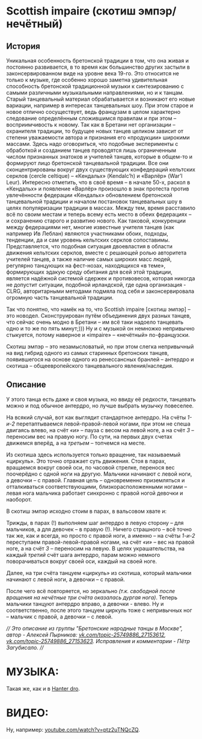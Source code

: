 Scottish impaire (скотиш эмпэр/нечётный)
============

## История
Уникальная особенность бретонской традиции в том, что она живая и постоянно развивается, в то время как большинство других застыли в законсервированном виде на уровне века 19-го. Это относится не только к музыке, где особенно хорошо заметна удивительная способность бретонской традиционной музыки к синтезированию с самыми различными музыкальными направлениями, но и к танцам. Старый танцевальный материал обрабатывается и возникают его новые вариации, например в интересах танцевальных шоу. При этом старое и новое отлично сосуществует, ведь французам в целом характерно следование определённым сложившимся правилам и при этом – восприимчивость к новому. Так как в Бретани нет организации – охранителя традиции, то будущее новых танцев целиком зависит от степени уважаемости автора и признания его «продукции» широкими массами. Здесь надо оговориться, что подобные эксперименты с обработкой и созданием танцев проводятся лишь ограниченным числом признанных знатоков и учителей танцев, которые в общем-то и формируют лицо бретонской танцевальной традиции. Все они сконцентрированы вокруг двух существующих конфедераций кельтских серклов (cercle celtique) – «Кендальх» (Kendalc’h) и «Варлёр» (War’l Leur). Интересно отметить, что в своё время – в начале 50-х, раскол в «Кендальх» и появление «Варлёр» произошло в знак протеста против увлечённости федерации «Кендальх» обновлением бретонской танцевальной традиции и началом постановок танцевальных шоу в целях популяризации традиции в массах. Между тем, время расставило всё по своим местам и теперь всему есть место в обеих федерациях – и сохранению старого и развитию нового. Как таковой, конкуренции между федерациями нет, многие известные учителя танцев (как например Ив Леблан) являются участниками обоих, подходы, тенденции, да и сам уровень кельтских серклов сопоставимы. Представляется, что подобная ситуация двоевластия в области движения кельтских серклов, вместе с решающей ролью авторитета учителей танцев, а также наличие самых широких масс людей, регулярно танцующих на фест-нозах, находящихся «в теме», формирующих эдакую среду обитания для всей этой традиции, является надёжной системой сдержек и противовесов, которая никогда не допустит ситуации, подобной ирландской, где одна организация - CLRG, авторитарными методами подмяла под себя и законсервировала огромную часть танцевальной традиции. 

Так что понятно, что намёк на то, что Scottish impaire [скотиш эмпэр] – это новодел. Сконструирован путём объединения двух разных танцев, что сейчас очень модно в Бретани – им всё таки надоело танцевать одно и то же по пять минут;))) Ну и с музыкой он немножко непривычно стыкуется, потому наверное и «impaire» – «нечётный» по-французски. 

Скотиш эмпэр – это незамысловатый, но при этом слегка непривычный на вид гибрид одного из самых старинных бретонских танцев, появившегося на основе одного из ренессансных бранлей – антердро и скотиша – общеевропейского танцевального явления/наследия.

## Описание
У этого танца есть даже и своя музыка, но ввиду её редкости, танцевать можно и под обычное антердро, но лучше выбрать музычку повеселее. 

На всякий случай, вот как выглядит стандартное антердро. На счёты _1-и-2_ перетаптываемся левой-правой-левой ногами, при этом не спеша двигаясь влево, на счёт _«и»_ – пауза с весом на левой ноге, а на счёт _3_ – переносим вес на правую ногу. По сути, на первых двух счетах движемся вперёд, а на _третьем_ – топчемся на месте. 

Из скотиша здесь используется только вращение, так называемый «циркуль». Это точно отражает суть движения. Стоя в парах, вращаемся вокруг своей оси, по часовой стрелке, перенося вес поочерёдно с одной ноги на другую. Мальчики начинают с левой ноги, а девочки – с правой. Главная цель – одновременно приземляться и отталкиваться соответствующими, близкорасположенными ногами – левая нога мальчика работает синхронно с правой ногой девочки и наоборот.

В скотиш эмпэр исходно стоим в парах, в вальсовом хвате и:

Трижды, в парах (!) выполняем шаг антердро в левую сторону – для мальчиков, а для девочек – в правую (!). Ничего страшного – всё точно так же, как и всегда, но просто с правой ноги, а именно – на счёты _1-и-2_ переступаем правой-левой-правой ногами, на счёт _«и»_ – вес на правой ноге, а на счёт _3_ – переносим на левую. В целях украшательства, на каждый _третий_ счёт шага антердро, парам можно немного поворачиваться вокруг своей оси, каждый на своей ноге.

Далее, на три счёта танцуем «циркуль» из скотиша, который мальчики начинают с левой ноги, а девочки – с правой.

После чего всё повторяется, но зеркально _(т.к. свободной после вращения на нечётные три счёта оказалась дургая нога)_. Теперь мальчики танцуют антердро вправо, а девочки - влево. Ну и соответственно, после этого танцуем циркуль тоже с непривычных ног – мальчик с правой, а девочки – с левой.

_// Это описание из группы "Бретонские народные танцы в Москве", автор - Алексей Пырников: [vk.com/topic-25749886_27153612](https://vk.com/topic-25749886_27153612), [vk.com/topic-25749886_27153623](https://vk.com/topic-25749886_27153623). Исправления и комментарии - Пётр Загубисало. //_

МУЗЫКА:
======
Такая же, как и в [Hanter dro](https://github.com/kiwi0fruit/breton/blob/master/hanter-dro.md).

ВИДЕО:
=====
Ну, например: [youtube.com/watch?v=ptz2uTNQcZQ](https://www.youtube.com/watch?v=ptz2uTNQcZQ).
